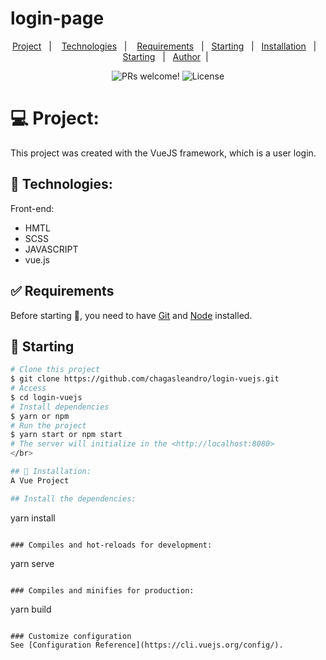 # login-page
<p align="center">
  <a href="https://portfolio-my-omega.vercel.app/">Project</a>&nbsp;&nbsp;&nbsp;|&nbsp;&nbsp;&nbsp;
  <a href="#-technologies">Technologies</a>&nbsp;&nbsp;&nbsp;|&nbsp;&nbsp;&nbsp;
  <a href="#white_check_mark-requirements">Requirements</a> &#xa0; | &#xa0;
  <a href="#checkered_flag-starting">Starting</a> &#xa0; | &#xa0;
  <a href="#-installation">Installation</a>&nbsp;&nbsp;&nbsp;|&nbsp;&nbsp;&nbsp;
  <a href="#checkered_flag-starting">Starting</a> &#xa0; | &#xa0;
  <a href="https://github.com/chagasleandro" target="_blank">Author</a>&#xa0; | &#xa0;
  
</p>

<p align="center">
 <img src="https://img.shields.io/static/v1?label=PRs&message=welcome&color=49AA26&labelColor=000000" alt="PRs welcome!" />

  <img alt="License" src="https://img.shields.io/static/v1?label=license&message=MIT&color=49AA26&labelColor=000000">
</p>

# 💻 Project:
This project was created with the VueJS framework, which is a user login.

## 🚀 Technologies:

Front-end:
* HMTL
* SCSS
* JAVASCRIPT
* vue.js

## :white_check_mark: Requirements ##

Before starting :checkered_flag:, you need to have [Git](https://git-scm.com) and [Node](https://nodejs.org/en/) installed.

## :checkered_flag: Starting ##

```bash
# Clone this project
$ git clone https://github.com/chagasleandro/login-vuejs.git
# Access
$ cd login-vuejs
# Install dependencies
$ yarn or npm 
# Run the project
$ yarn start or npm start 
# The server will initialize in the <http://localhost:8080>
</br>

## 🔖 Installation:
A Vue Project

## Install the dependencies:

```
yarn install
```

### Compiles and hot-reloads for development:
```
yarn serve
```

### Compiles and minifies for production:
```
yarn build
```

### Customize configuration
See [Configuration Reference](https://cli.vuejs.org/config/).
